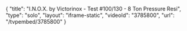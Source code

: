 {
    "title": "I.N.O.X. by Victorinox - Test #100\/130 - 8 Ton Pressure Resi",
    "type": "solo",
    "layout": "iframe-static",
    "videoId": "3785800",
    "url": "\/tvpembed\/3785800"
}